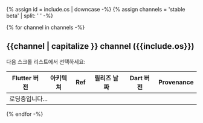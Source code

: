{% assign id =  include.os | downcase -%}
{% assign channels =  'stable beta' | split: ' ' -%}

{% for channel in channels -%}

## {{channel | capitalize }} channel ({{include.os}})

다음 스크롤 리스트에서 선택하세요:

<div class="scrollable-table">
  <table id="downloads-{{id}}-{{channel}}" class="table table-striped">
  <thead><tr><th>Flutter 버전</th><th>아키텍쳐</th><th>Ref</th><th class="date">릴리즈 날짜</th><th>Dart 버전</th><th>Provenance</th></tr></thead>
  <tr class="loading"><td colspan="6">로딩중입니다...</td></tr>
  </table>
</div>

{% endfor -%}
